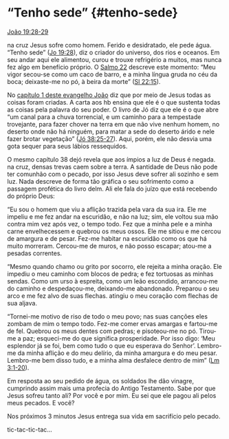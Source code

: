 # “Tenho sede” {#tenho-sede}

[João 19:28-29](http://bibliaonline.com.br/acf/jo/19/28-29)

na cruz Jesus sofre como homem. Ferido e desidratado, ele pede água. “Tenho sede” ([Jo 19:28](http://bibliaonline.com.br/acf/jo/19/28)), diz o criador do universo, dos rios e oceanos. Em seu andar aqui ele alimentou, curou e trouxe refrigério a muitos, mas nunca fez algo em benefício próprio. O [Salmo 22](http://bibliaonline.com.br/acf/sl/22) descreve este momento: “Meu vigor secou-se como um caco de barro, e a minha língua gruda no céu da boca; deixaste-me no pó, à beira da morte” ([Sl 22:15](http://bibliaonline.com.br/acf/sl/22/15)).

No [capítulo 1 deste evangelho João](http://bibliaonline.com.br/acf/jo/1) diz que por meio de Jesus todas as coisas foram criadas. A carta aos hb ensina que ele é o que sustenta todas as coisas pela palavra do seu poder. O livro de Jó diz que ele é o que abre “um canal para a chuva torrencial, e um caminho para a tempestade trovejante, para fazer chover na terra em que não vive nenhum homem, no deserto onde não há ninguém, para matar a sede do deserto árido e nele fazer brotar vegetação” ([Jó 38:25-27](http://bibliaonline.com.br/acf/jó/38/25-27)). Aqui, porém, ele não desvia uma gota sequer para seus lábios ressequidos.

O mesmo capítulo 38 dejó revela que aos ímpios a luz de Deus é negada. na cruz, densas trevas caem sobre a terra. A santidade de Deus não pode ter comunhão com o pecado, por isso Jesus deve sofrer ali sozinho e sem luz. Nada descreve de forma tão gráfica o seu sofrimento como a passagem profética do livro delm. Ali ele fala do juízo que está recebendo do próprio Deus:

“Eu sou o homem que viu a aflição trazida pela vara da sua ira. Ele me impeliu e me fez andar na escuridão, e não na luz; sim, ele voltou sua mão contra mim vez após vez, o tempo todo. Fez que a minha pele e a minha carne envelhecessem e quebrou os meus ossos. Ele me sitiou e me cercou de amargura e de pesar. Fez-me habitar na escuridão como os que há muito morreram. Cercou-me de muros, e não posso escapar; atou-me a pesadas correntes.

“Mesmo quando chamo ou grito por socorro, ele rejeita a minha oração. Ele impediu o meu caminho com blocos de pedra; e fez tortuosas as minhas sendas. Como um urso à espreita, como um leão escondido, arrancou-me do caminho e despedaçou-me, deixando-me abandonado. Preparou o seu arco e me fez alvo de suas flechas. atingiu o meu coração com flechas de sua aljava.

“Tornei-me motivo de riso de todo o meu povo; nas suas canções eles zombam de mim o tempo todo. Fez-me comer ervas amargas e fartou-me de fel. Quebrou os meus dentes com pedras; e pisoteou-me no pó. Tirou-me a paz; esqueci-me do que significa prosperidade. Por isso digo: ‘Meu esplendor já se foi, bem como tudo o que eu esperava do Senhor’. Lembro-me da minha aflição e do meu delírio, da minha amargura e do meu pesar. Lembro-me bem disso tudo, e a minha alma desfalece dentro de mim” ([Lm 3:1-20](http://bibliaonline.com.br/acf/lm/3/1-20)).

Em resposta ao seu pedido de água, os soldados lhe dão vinagre, cumprindo assim mais uma profecia do Antigo Testamento. Sabe por que Jesus sofreu tanto ali? Por você e por mim. Eu sei que ele pagou ali pelos meus pecados. E você?

Nos próximos 3 minutos Jesus entrega sua vida em sacrifício pelo pecado.

tic-tac-tic-tac...